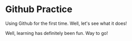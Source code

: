 # Github Practice
Using Github for the first time. Well, let's see what it does!

Well, learning has definitely been fun. Way to go!
